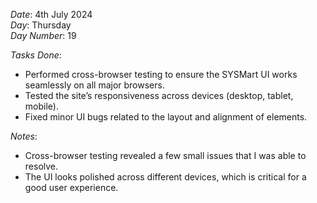 *Date*: 4th July 2024  
*Day*: Thursday  
*Day Number*: 19  

*Tasks Done*:  
- Performed cross-browser testing to ensure the SYSMart UI works seamlessly on all major browsers.  
- Tested the site’s responsiveness across devices (desktop, tablet, mobile).  
- Fixed minor UI bugs related to the layout and alignment of elements.  

*Notes*:  
- Cross-browser testing revealed a few small issues that I was able to resolve.  
- The UI looks polished across different devices, which is critical for a good user experience.